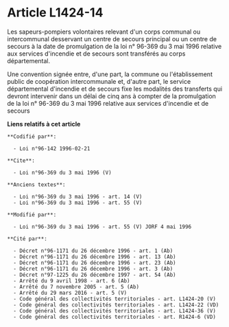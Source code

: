 # Article L1424-14

Les sapeurs-pompiers volontaires relevant d'un corps communal ou intercommunal desservant un centre de secours principal ou
un centre de secours à la date de promulgation de la loi n° 96-369 du 3 mai 1996 relative aux services d'incendie et de
secours sont transférés au corps départemental. 

Une convention signée entre, d'une part, la commune ou l'établissement public de coopération intercommunale et, d'autre part,
le service départemental d'incendie et de secours fixe les modalités des transferts qui devront intervenir dans un délai de
cinq ans à compter de la promulgation de la loi n° 96-369 du 3 mai 1996 relative aux services d'incendie et de secours

**Liens relatifs à cet article**

	**Codifié par**:

	  - Loi n°96-142 1996-02-21

	**Cite**:

	  - Loi n°96-369 du 3 mai 1996 (V)

	**Anciens textes**:

	  - Loi n°96-369 du 3 mai 1996 - art. 14 (V)
	  - Loi n°96-369 du 3 mai 1996 - art. 55 (V)

	**Modifié par**:

	  - Loi n°96-369 du 3 mai 1996 - art. 55 (V) JORF 4 mai 1996

	**Cité par**:

	  - Décret n°96-1171 du 26 décembre 1996 - art. 1 (Ab)
	  - Décret n°96-1171 du 26 décembre 1996 - art. 13 (Ab)
	  - Décret n°96-1171 du 26 décembre 1996 - art. 23 (Ab)
	  - Décret n°96-1171 du 26 décembre 1996 - art. 3 (Ab)
	  - Décret n°97-1225 du 26 décembre 1997 - art. 54 (Ab)
	  - Arrêté du 9 avril 1998 - art. 6 (Ab)
	  - Arrêté du 7 novembre 2005 - art. 5 (Ab)
	  - Arrêté du 29 mars 2016 - art. 5 (V)
	  - Code général des collectivités territoriales - art. L1424-20 (V)
	  - Code général des collectivités territoriales - art. L1424-22 (VD)
	  - Code général des collectivités territoriales - art. L1424-36 (V)
	  - Code général des collectivités territoriales - art. R1424-6 (VD)

